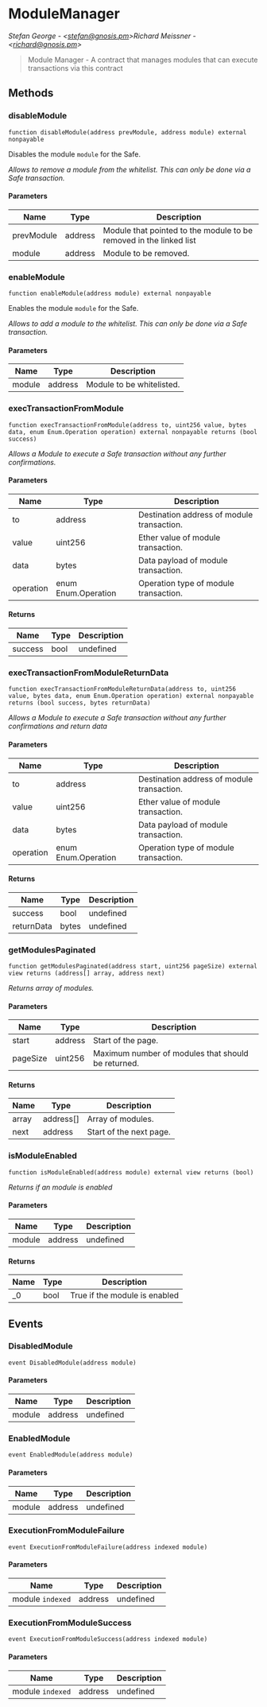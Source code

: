 # ModuleManager

*Stefan George - &lt;stefan@gnosis.pm&gt;Richard Meissner - &lt;richard@gnosis.pm&gt;*

> Module Manager - A contract that manages modules that can execute transactions via this contract





## Methods

### disableModule

```solidity
function disableModule(address prevModule, address module) external nonpayable
```

Disables the module `module` for the Safe.

*Allows to remove a module from the whitelist.      This can only be done via a Safe transaction.*

#### Parameters

| Name | Type | Description |
|---|---|---|
| prevModule | address | Module that pointed to the module to be removed in the linked list |
| module | address | Module to be removed. |

### enableModule

```solidity
function enableModule(address module) external nonpayable
```

Enables the module `module` for the Safe.

*Allows to add a module to the whitelist.      This can only be done via a Safe transaction.*

#### Parameters

| Name | Type | Description |
|---|---|---|
| module | address | Module to be whitelisted. |

### execTransactionFromModule

```solidity
function execTransactionFromModule(address to, uint256 value, bytes data, enum Enum.Operation operation) external nonpayable returns (bool success)
```



*Allows a Module to execute a Safe transaction without any further confirmations.*

#### Parameters

| Name | Type | Description |
|---|---|---|
| to | address | Destination address of module transaction. |
| value | uint256 | Ether value of module transaction. |
| data | bytes | Data payload of module transaction. |
| operation | enum Enum.Operation | Operation type of module transaction. |

#### Returns

| Name | Type | Description |
|---|---|---|
| success | bool | undefined |

### execTransactionFromModuleReturnData

```solidity
function execTransactionFromModuleReturnData(address to, uint256 value, bytes data, enum Enum.Operation operation) external nonpayable returns (bool success, bytes returnData)
```



*Allows a Module to execute a Safe transaction without any further confirmations and return data*

#### Parameters

| Name | Type | Description |
|---|---|---|
| to | address | Destination address of module transaction. |
| value | uint256 | Ether value of module transaction. |
| data | bytes | Data payload of module transaction. |
| operation | enum Enum.Operation | Operation type of module transaction. |

#### Returns

| Name | Type | Description |
|---|---|---|
| success | bool | undefined |
| returnData | bytes | undefined |

### getModulesPaginated

```solidity
function getModulesPaginated(address start, uint256 pageSize) external view returns (address[] array, address next)
```



*Returns array of modules.*

#### Parameters

| Name | Type | Description |
|---|---|---|
| start | address | Start of the page. |
| pageSize | uint256 | Maximum number of modules that should be returned. |

#### Returns

| Name | Type | Description |
|---|---|---|
| array | address[] | Array of modules. |
| next | address | Start of the next page. |

### isModuleEnabled

```solidity
function isModuleEnabled(address module) external view returns (bool)
```



*Returns if an module is enabled*

#### Parameters

| Name | Type | Description |
|---|---|---|
| module | address | undefined |

#### Returns

| Name | Type | Description |
|---|---|---|
| _0 | bool | True if the module is enabled |



## Events

### DisabledModule

```solidity
event DisabledModule(address module)
```





#### Parameters

| Name | Type | Description |
|---|---|---|
| module  | address | undefined |

### EnabledModule

```solidity
event EnabledModule(address module)
```





#### Parameters

| Name | Type | Description |
|---|---|---|
| module  | address | undefined |

### ExecutionFromModuleFailure

```solidity
event ExecutionFromModuleFailure(address indexed module)
```





#### Parameters

| Name | Type | Description |
|---|---|---|
| module `indexed` | address | undefined |

### ExecutionFromModuleSuccess

```solidity
event ExecutionFromModuleSuccess(address indexed module)
```





#### Parameters

| Name | Type | Description |
|---|---|---|
| module `indexed` | address | undefined |



